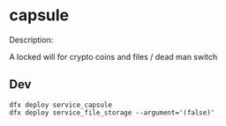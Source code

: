 # capsule

Description:

A locked will for crypto coins and files / dead man switch

## Dev

```
dfx deploy service_capsule
dfx deploy service_file_storage --argument='(false)'
```
